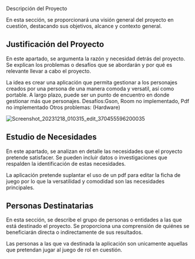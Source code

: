 Descripción del Proyecto

En esta sección, se proporcionará una visión general del proyecto en cuestión, destacando sus objetivos, alcance y contexto general.

## Justificación del Proyecto

En este apartado, se argumenta la razón y necesidad detrás del proyecto. Se explican los problemas o desafíos que se abordarán y por qué es relevante llevar a cabo el proyecto.

La idea es crear una aplicación que permita gestionar a los personajes creados por una persona de una manera comoda y versatil, así como portable.
A largo plazo, puede ser un punto de encuentro en donde gestionar más que personajes.
Desafíos:Gson, Room no implementado, Pdf no implementado
Otros problemas: (Hardware)

![Screenshot_20231218_010315_edit_370455596200035](https://github.com/a22alanbm/a22alanbm_DAM_UF1_Proyecto/assets/113426047/bd446c3d-5967-4b98-a5e9-b0d16489cd47)


## Estudio de Necesidades

En este apartado, se analizan en detalle las necesidades que el proyecto pretende satisfacer. Se pueden incluir datos o investigaciones que respalden la identificación de estas necesidades.

La aplicación pretende suplantar el uso de un pdf para editar la ficha de juego por lo que la versatilidad y comodidad son las necesidades principales.

## Personas Destinatarias

En esta sección, se describe el grupo de personas o entidades a las que está destinado el proyecto. Se proporciona una comprensión de quiénes se beneficiarán directa o indirectamente de sus resultados.

Las personas a las que va destinada la aplicación son unicamente aquellas que pretendan jugar al juego de rol en cuestión.
